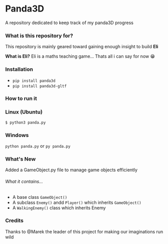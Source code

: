 # Panda3D 

A repository dedicated to keep track of my panda3D progress

### What is this repository for?
This repository is mainly geared toward gaining enough insight to build **Eli**

**What is Eli?**
Eli is a maths teaching game... 
Thats all i can say for now 😁

### Installation
* ```pip install panda3d```
* ```pip install panda3d-gltf```

### How to run it 
### Linux (Ubuntu)
``` $ python3 panda.py ```

### Windows 
``` python panda.py ```
or 
``` py panda.py ```

### What's New
Added a GameObject.py file to manage game objects efficiently
###### What it contains...
* A base class ```GameObject()```
* A subclass ```Enemy()``` andd ```Player()``` which inherits ```GameObject()```
* A ```WalkingEnemy()``` class which inherits Enemy

### Credits
Thanks to @Marek the leader of this project for making our imaginations run wild

